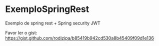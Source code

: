 # ExemploSpringRest

Exemplo de spring rest + Spring security JWT

Favor ler o gist: https://gist.github.com/rodizipa/b85419b942cd530a8b45409f09d1e136
